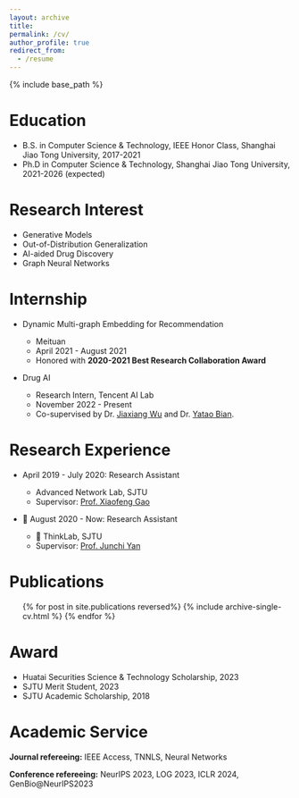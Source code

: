 ```yaml
---
layout: archive
title: 
permalink: /cv/
author_profile: true
redirect_from:
  - /resume
---
```


{% include base_path %}

Education
======
* B.S. in Computer Science & Technology, IEEE Honor Class, Shanghai Jiao Tong University, 2017-2021
* Ph.D in Computer Science & Technology, Shanghai Jiao Tong University, 2021-2026 (expected)


Research Interest
======
* Generative Models
* Out-of-Distribution Generalization
* AI-aided Drug Discovery
* Graph Neural Networks


Internship
======
* Dynamic Multi-graph Embedding for Recommendation 
  * Meituan
  * April 2021 - August 2021
  * Honored with **2020-2021 Best Research Collaboration Award**

* Drug AI
  * Research Intern, Tencent AI Lab
  * November 2022 - Present
  * Co-supervised by Dr. [Jiaxiang Wu](https://scholar.google.com/citations?user=puazh38AAAAJ&hl=en&oi=ao) and Dr. [Yatao Bian](https://yataobian.com/).

Research Experience
======
* April 2019 - July 2020: Research Assistant
  * Advanced Network Lab, SJTU
  * Supervisor: [Prof. Xiaofeng Gao](https://www.cs.sjtu.edu.cn/~gao-xf/)

* 🌟 August 2020 - Now: Research Assistant
  * 💞️ ThinkLab, SJTU
  * Supervisor: [Prof. Junchi Yan](https://thinklab.sjtu.edu.cn/)
  


Publications
======
  <ul>{% for post in site.publications reversed%}
    {% include archive-single-cv.html %}
  {% endfor %}</ul>
  
<!-- Skills
======
* Skill 1
* Skill 2
  * Sub-skill 2.1
  * Sub-skill 2.2
  * Sub-skill 2.3
* Skill 3 -->


<!-- Talks
======
  <ul>{% for post in site.talks%}
    {% include archive-single-talk-cv.html %}
  {% endfor %}</ul>
  
Teaching
======
  <ul>{% for post in site.teaching %}
    {% include archive-single-cv.html %}
  {% endfor %}</ul>
  
Service and leadership
======
* Currently signed in to 43 different slack teams -->


Award
======
* Huatai Securities Science & Technology Scholarship, 2023
* SJTU Merit Student, 2023
* SJTU Academic Scholarship, 2018


Academic Service
======
**Journal refereeing:**
IEEE Access, TNNLS, Neural Networks


**Conference refereeing:**
NeurIPS 2023, LOG 2023, ICLR 2024, GenBio@NeurIPS2023